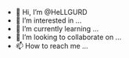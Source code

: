 - 👋 Hi, I’m @HeLLGURD
- 👀 I’m interested in ...
- 🌱 I’m currently learning ...
- 💞️ I’m looking to collaborate on ...
- 📫 How to reach me ...

<!---
HeLLGURD/HeLLGURD is a ✨ special ✨ repository because its `README.md` (this file) appears on your GitHub profile.
You can click the Preview link to take a look at your changes.
--->
